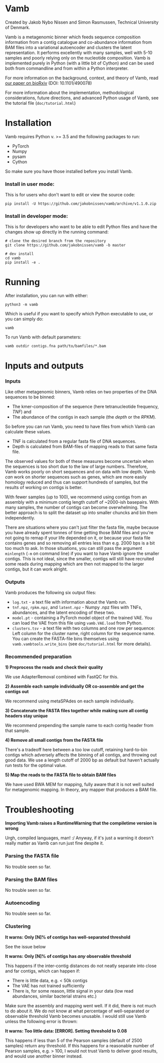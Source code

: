 # Vamb

Created by Jakob Nybo Nissen and Simon Rasmussen, Technical University of Denmark.

Vamb is a metagenomic binner which feeds sequence composition information from a contig catalogue and co-abundance information from BAM files into a variational autoencoder and clusters the latent representation. It performs excellently with many samples, well with 5-10 samples and poorly relying only on the nucleotide composition. Vamb is implemented purely in Python (with a little bit of Cython) and can be used both from commandline and from within a Python interpreter.

For more information on the background, context, and theory of Vamb, read [our paper on bioRxiv](https://www.biorxiv.org/content/early/2018/12/19/490078) (DOI: 10.1101/490078)

For more information about the implementation, methodological considerations, future directions, and advanced Python usage of Vamb, see the tutorial file (`doc/tutorial.html`)

# Installation

Vamb requires Python v. >= 3.5 and the following packages to run:

* PyTorch
* Numpy
* pysam
* Cython

So make sure you have those installed before you install Vamb.

### Install in user mode:

This is for users who don't want to edit or view the source code:

```
pip install -U https://github.com/jakobnissen/vamb/archive/v1.1.0.zip
```

### Install in developer mode:

This is for developers who want to be able to edit Python files and have the changes show up directly in the running command:

```
# clone the desired branch from the repository
git clone https://github.com/jakobnissen/vamb -b master

# dev install
cd vamb
pip install -e .
```

# Running

After installation, you can run with either:

```
python3 -m vamb
```

Which is useful if you want to specify which Python executable to use, or you can simply do:

```
vamb
```

To run Vamb with default parameters:

```
vamb outdir contigs.fna path/to/bamfiles/*.bam
```

# Inputs and outputs

### Inputs

Like other metagenomic binners, Vamb relies on two properties of the DNA sequences to be binned:

* The kmer-composition of the sequence (here tetranucleotide frequency, *TNF*) and
* The abundance of the contigs in each sample (the *depth* or the *RPKM*).

So before you can run Vamb, you need to have files from which Vamb can calculate these values.

* TNF is calculated from a regular fasta file of DNA sequences.
* Depth is calculated from BAM-files of mapping reads to that same fasta file.

The observed values for both of these measures become uncertain when the sequences is too short due to the law of large numbers. Therefore, Vamb works poorly on short sequences and on data with low depth. Vamb *can* work on shorter sequences such as genes, which are more easily homology reduced and thus can support hundreds of samples, but the results of working on contigs is better.

With fewer samples (up to 100), we recommend using contigs from an assembly with a minimum contig length cutoff of ~2000-ish basepairs. With many samples, the number of contigs can become overwhelming. The better approach is to split the dataset up into smaller chuncks and bin them independently.

There are situations where you can't just filter the fasta file, maybe because you have already spent tonnes of time getting those BAM files and you're not going to remap if your life depended on it, or because your fasta file contains genes and so removing all entries less than e.g. 2000 bps is a bit too much to ask. In those situations, you can still pass the argument `minlength` (`-m` on command line) if you want to have Vamb ignore the smaller contigs. This is not ideal, since the smaller, contigs will still have recruited some reads during mapping which are then not mapped to the larger contigs, but it can work alright.

### Outputs

Vamb produces the following six output files:

- `log.txt` - a text file with information about the Vamb run.
- `tnf.npz`, `rpkm.npz`, and `latent.npz` - Numpy .npz files with TNFs, abundances, and the latent encoding of these two.
- `model.pt` - containing a PyTorch model object of the trained VAE. You can load the VAE from this file using `vamb.VAE.load` from Python.
- `clusters.tsv` - a text file with two columns and one row per sequence: Left column for the cluster name, right column for the sequence name. You can create the FASTA-file bins themselves using `vamb.vambtools.write_bins` (see `doc/tutorial.html` for more details).

### Recommended preparation

__1) Preprocess the reads and check their quality__

We use AdapterRemoval combined with FastQC for this.

__2) Assemble each sample individually OR co-assemble and get the contigs out__

We recommend using metaSPAdes on each sample individually.

__3) Concatenate the FASTA files together while making sure all contig headers stay unique__

We recommend prepending the sample name to each contig header from that sample.

__4) Remove all small contigs from the FASTA file__

There's a tradeoff here between a too low cutoff, retaining hard-to-bin contigs which adversely affects the binning of all contigs, and throwing out good data. We use a length cutoff of 2000 bp as default but haven't actually run tests for the optimal value.

__5) Map the reads to the FASTA file to obtain BAM files__

We have used BWA MEM for mapping, fully aware that it is not well suited for metagenomic mapping. In theory, any mapper that produces a BAM file.

# Troubleshooting

__Importing Vamb raises a RuntimeWarning that the compiletime version is wrong__

Urgh, compiled languages, man! :/ Anyway, if it's just a warning it doesn't really matter as Vamb can run just fine despite it.

### Parsing the FASTA file

No trouble seen so far.

### Parsing the BAM files

No trouble seen so far.

### Autoencoding

No trouble seen so far.

### Clustering

__It warns: Only [N]% of contigs has well-separated threshold__

See the issue below

__It warns: Only [N]% of contigs has *any* observable threshold__

This happens if the inter-contig distances do not neatly separate into close and far contigs, which can happen if:

* There is little data, e.g. < 50k contigs
* The VAE has not trained sufficiently
* There is, for some reason, little signal in your data (low read abundances, similar bacterial strains etc.)

Make sure the assembly and mapping went well. If it did, there is not much to do about it. We do not know at what percentage of well-separated or observable threshold Vamb becomes unusable. I would still use Vamb unless the following error is thrown:

__It warns: Too little data: [ERROR]. Setting threshold to 0.08__

This happens if less than 5 of the Pearson samples (default of 2500 samples) return any threshold. If this happens for a reasonable number of Pearson samples, e.g. > 100, I would not trust Vamb to deliver good results, and would use another binner instead.
